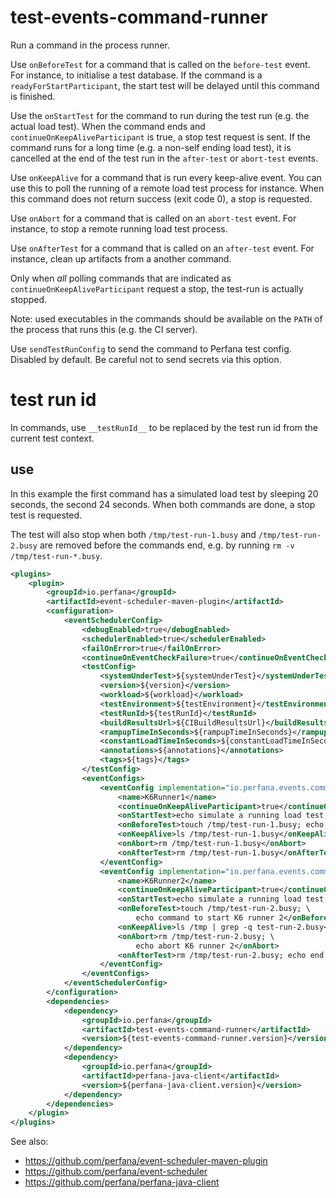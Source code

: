 # test-events-command-runner

Run a command in the process runner.

Use `onBeforeTest` for a command that is called on the `before-test` event. For instance, to initialise a 
test database. If the command is a `readyForStartParticipant`, the start test will be delayed until this
command is finished.

Use the `onStartTest` for the command to run during the test run (e.g. the actual load test).
When the command ends and `continueOnKeepAliveParticipant` is true, a stop test request is sent.
If the command runs for a long time (e.g. a non-self ending load test), it is cancelled at the end of the
test run in the `after-test` or `abort-test` events.

Use `onKeepAlive` for a command that is run every keep-alive event. You can use this
to poll the running of a remote load test process for instance. When this command does not
return success (exit code 0), a stop is requested.

Use `onAbort` for a command that is called on an `abort-test` event. For instance, to stop a 
remote running load test process.

Use `onAfterTest` for a command that is called on an `after-test` event. For instance, clean up
artifacts from a another command.

Only when _all_ polling commands that are indicated as `continueOnKeepAliveParticipant` request a stop,
the test-run is actually stopped.

Note: used executables in the commands should be available
on the `PATH` of the process that runs this (e.g. the CI server).

Use `sendTestRunConfig` to send the command to Perfana test config. Disabled by default.
Be careful not to send secrets via this option.

# test run id

In commands, use `__testRunId__` to be replaced by the test run id from the current test context.

## use

In this example the first command has a simulated load test by sleeping 20 seconds, the second 24 seconds.
When both commands are done, a stop test is requested.

The test will also stop when both `/tmp/test-run-1.busy` and `/tmp/test-run-2.busy` are removed before the 
commands end, e.g. by running `rm -v /tmp/test-run-*.busy`.

```xml
<plugins>
    <plugin>
        <groupId>io.perfana</groupId>
        <artifactId>event-scheduler-maven-plugin</artifactId>
        <configuration>
            <eventSchedulerConfig>
                <debugEnabled>true</debugEnabled>
                <schedulerEnabled>true</schedulerEnabled>
                <failOnError>true</failOnError>
                <continueOnEventCheckFailure>true</continueOnEventCheckFailure>
                <testConfig>
                    <systemUnderTest>${systemUnderTest}</systemUnderTest>
                    <version>${version}</version>
                    <workload>${workload}</workload>
                    <testEnvironment>${testEnvironment}</testEnvironment>
                    <testRunId>${testRunId}</testRunId>
                    <buildResultsUrl>${CIBuildResultsUrl}</buildResultsUrl>
                    <rampupTimeInSeconds>${rampupTimeInSeconds}</rampupTimeInSeconds>
                    <constantLoadTimeInSeconds>${constantLoadTimeInSeconds}</constantLoadTimeInSeconds>
                    <annotations>${annotations}</annotations>
                    <tags>${tags}</tags>
                </testConfig>
                <eventConfigs>
                    <eventConfig implementation="io.perfana.events.commandrunner.CommandRunnerEventConfig">
                        <name>K6Runner1</name>
                        <continueOnKeepAliveParticipant>true</continueOnKeepAliveParticipant>
                        <onStartTest>echo simulate a running load test; sleep 20; echo end load test simulation</onStartTest>
                        <onBeforeTest>touch /tmp/test-run-1.busy; echo command to start K6 runner 1 for ${testRunId};</onBeforeTest>
                        <onKeepAlive>ls /tmp/test-run-1.busy</onKeepAlive>
                        <onAbort>rm /tmp/test-run-1.busy</onAbort>
                        <onAfterTest>rm /tmp/test-run-1.busy</onAfterTest>
                    </eventConfig>
                    <eventConfig implementation="io.perfana.events.commandrunner.CommandRunnerEventConfig">
                        <name>K6Runner2</name>
                        <continueOnKeepAliveParticipant>true</continueOnKeepAliveParticipant>
                        <onStartTest>echo simulate a running load test; sleep 24; echo end load test simulation</onStartTest>
                        <onBeforeTest>touch /tmp/test-run-2.busy; \
                            echo command to start K6 runner 2</onBeforeTest>
                        <onKeepAlive>ls /tmp | grep -q test-run-2.busy</onKeepAlive>
                        <onAbort>rm /tmp/test-run-2.busy; \
                            echo abort K6 runner 2</onAbort>
                        <onAfterTest>rm /tmp/test-run-2.busy; echo end ${testRunId}</onAfterTest>
                    </eventConfig>
                </eventConfigs>
            </eventSchedulerConfig>
        </configuration>
        <dependencies>
            <dependency>
                <groupId>io.perfana</groupId>
                <artifactId>test-events-command-runner</artifactId>
                <version>${test-events-command-runner.version}</version>
            </dependency>
            <dependency>
                <groupId>io.perfana</groupId>
                <artifactId>perfana-java-client</artifactId>
                <version>${perfana-java-client.version}</version>
            </dependency>
        </dependencies>
    </plugin>
</plugins>
```

See also:
* https://github.com/perfana/event-scheduler-maven-plugin
* https://github.com/perfana/event-scheduler
* https://github.com/perfana/perfana-java-client

